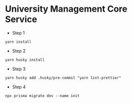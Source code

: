 # University Management Core Service

- Step 1 
```
yarn install
```
- Step 2
```
yarn husky install
```
- Step 3
```
yarn husky add .husky/pre-commit "yarn lint-prettier"
```
- Step 4
```
npx prisma migrate dev --name init
```